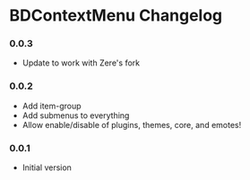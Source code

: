 # BDContextMenu Changelog

### 0.0.3

 - Update to work with Zere's fork

### 0.0.2

 - Add item-group
 - Add submenus to everything
 - Allow enable/disable of plugins, themes, core, and emotes!

### 0.0.1

 - Initial version